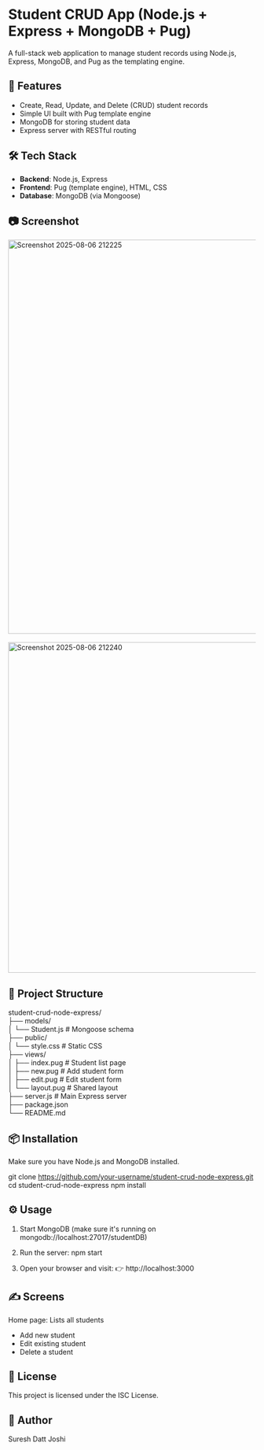 # Student CRUD App (Node.js + Express + MongoDB + Pug)

A full-stack web application to manage student records using Node.js, Express, MongoDB, and Pug as the templating engine.

## 🚀 Features

- Create, Read, Update, and Delete (CRUD) student records
- Simple UI built with Pug template engine
- MongoDB for storing student data
- Express server with RESTful routing

## 🛠️ Tech Stack

- **Backend**: Node.js, Express
- **Frontend**: Pug (template engine), HTML, CSS
- **Database**: MongoDB (via Mongoose)

## 📷 Screenshot
<img width="1868" height="801" alt="Screenshot 2025-08-06 212225" src="https://github.com/user-attachments/assets/b2adaec2-7702-4ba5-b880-0560e1c9db6a" />
<br />
<br />
<img width="1625" height="672" alt="Screenshot 2025-08-06 212240" src="https://github.com/user-attachments/assets/e939b969-3d8b-4b15-b6d2-256301ee175f" />

## 📁 Project Structure

student-crud-node-express/<br />
├── models/<br />
│ └── Student.js # Mongoose schema<br />
├── public/<br />
│ └── style.css # Static CSS<br />
├── views/<br />
│ ├── index.pug # Student list page<br />
│ ├── new.pug # Add student form<br />
│ ├── edit.pug # Edit student form<br />
│ └── layout.pug # Shared layout<br />
├── server.js # Main Express server<br />
├── package.json<br />
└── README.md<br />

## 📦 Installation

Make sure you have Node.js and MongoDB installed.

git clone https://github.com/your-username/student-crud-node-express.git
cd student-crud-node-express
npm install

## ⚙️ Usage
1. Start MongoDB (make sure it's running on mongodb://localhost:27017/studentDB)

2. Run the server: npm start

3. Open your browser and visit:
👉 http://localhost:3000

## ✍️ Screens
Home page: Lists all students

+ Add new student
+ Edit existing student
+ Delete a student

## 📄 License
This project is licensed under the ISC License.

## 🙌 Author
Suresh Datt Joshi
